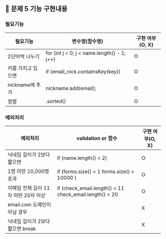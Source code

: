 ## 🚀 문제 5 기능 구현내용

### 필요기능


| 필요기능         | 변수명(함수명)                                    | 구현 여부(O, X) |
|--------------|---------------------------------------------|-------------|
| 2단어씩 나누기     | for (int j = 0; j < name.length() - 1; j++) | O           |
| 키를 가지고 있으면   | if (email_nick.containsKey(key)) | O           |
| nickname에 추가 |  nickname.add(email);| O           |
| 정렬           |  .sorted()| O           |

### 예외처리

| 예외처리                   | validation or 함수                          | 구현 여부(O, X) |
|------------------------|-------------------------------------------|-------------|
| 닉네임 길이가 2보다 짧으면  | if (name.length() < 2)                    | O           |
| 1명 미만 10,000명 초과       | if (forms.size() < 1  forms.size() > 10000 ) | O           |
| 이메일 전체 길이 11자 미만 20자 이상 |  if (check_email.length() < 11  check_email.length() > 20                                       | O           |
| email.com 도메인이 아닐 경우   |                                           | X           |
| 닉네임 길이가 2보다 짧으면 break  |                                           | X           |